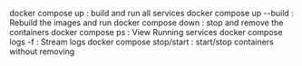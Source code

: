 docker compose up : build and run all services
docker compose up --build : Rebuild the images and run
docker compose down : stop and remove the containers
docker compose ps : View Running services
docker compose logs -f : Stream logs
docker compose stop/start : start/stop containers without removing
